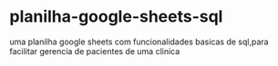 # planilha-google-sheets-sql
uma planilha google sheets com funcionalidades basicas de sql,para facilitar gerencia de pacientes de uma clinica
